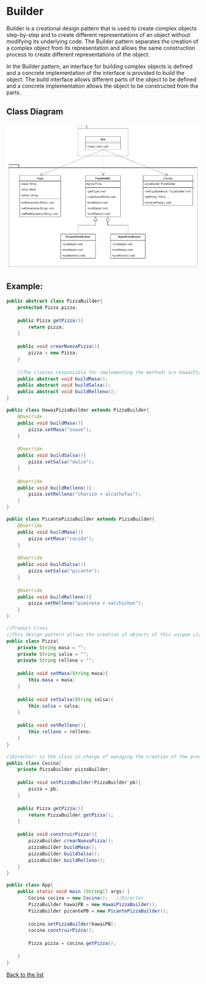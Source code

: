 # Builder
Builder is a creational design pattern that is used to create complex objects step-by-step and to create different representations of an object without modifying its underlying code. The Builder pattern separates the creation of a complex object from its representation and allows the same construction process to create different representations of the object.

In the Builder pattern, an interface for building complex objects is defined and a concrete implementation of the interface is provided to build the object. The build interface allows different parts of the object to be defined and a concrete implementation allows the object to be constructed from the parts.

## Class Diagram
<p align="center">
    <img src="../../classDiagrams/Builder.jpg">
</p>

## Example:

```Java 
public abstract class PizzaBuilder{
    protected Pizza pizza;
    
    public Pizza getPizza(){
        return pizza;
    }
    
    public void crearNuevaPizza(){
        pizza = new Pizza;
    }
    
    //The classes responsible for implementing the methods are HawaiPizzaBuilder and PicantePizzaBuilder
    public abstract void buildMasa();
    public abstract void buildSalsa();
    public abstract void buildRelleno();
}
```

```Java 
public class HawaiPizzaBuilder extends PizzaBuilder{
    @Override
    public void buildMasa(){
        pizza.setMasa("suave");
    }
    
    @Override
    public void buildSalsa(){
        pizza.setSalsa("dulce");
    }
    
    @Override
    public void buildRelleno(){
        pizza.setRelleno("chorizo + alcachofas");
    }
}
```

```Java 
public class PicantePizzaBuilder extends PizzaBuilder{
    @Override
    public void buildMasa(){
        pizza.setMasa("cocida");
    }
    
    @Override
    public void buildSalsa(){
        pizza.setSalsa("picante");
    }
    
    @Override
    public void buildRelleno(){
        pizza.setRelleno("pimineta + salchichon");
    }
}
```

```Java 
//Product class
//This design pattern allows the creation of objects of this unique class.
public class Pizza{
    private String masa = "";
    private String salsa = "";
    private String relleno = "";
    
    public void setMasa(String masa){
        this.masa = masa;
    }
    
    public void setSalsa(String salsa){
        this.salsa = salsa;
    }
    
    public void setRelleno(){
        this.relleno = relleno;
    }
}
```

```Java 
//Director: is the class in charge of managing the creation of the product
public class Cocina{
    private PizzaBuilder pizzaBuilder;
    
    public void setPizzaBuilder(PizzaBuilder pb){
        pizza = pb;
    }
    
    public Pizza getPizza(){
        return PizzaBuilder.getPizza();
    }
    
    public void construirPizza(){
        pizzaBuilder.crearNuevaPizza();
        pizzaBuilder.buildMasa();
        pizzaBuilder.buildSalsa();
        pizzaBuilder.buildRelleno();
    }
}
```

```Java 
public class App{
    public static void main (String[] args) {
        Cocina cocina = new Cocina();   //Director
        PizzaBuilder hawaiPB = new HawaiPizzaBuilder();
        PizzaBuilder picantePB = new PicantePizzaBuilder();
        
        cocina.setPizzaBuilder(hawaiPB);
        cocina.construirPizza();
        
        Pizza pizza = cocina.getPizza();
        
    }
}
```

[Back to the list](./README.md)